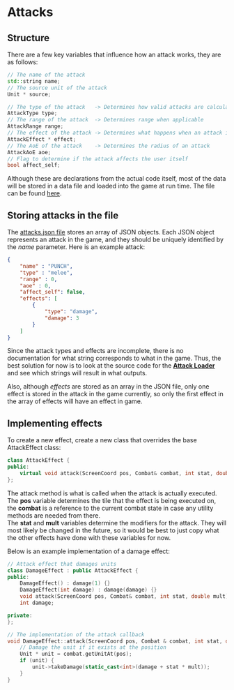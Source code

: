 # Attacks

## Structure

There are a few key variables that influence how an attack works, they are as follows:

```c++
// The name of the attack
std::string name;
// The source unit of the attack
Unit * source;

// The type of the attack   -> Determines how valid attacks are calculated
AttackType type;
// The range of the attack  -> Determines range when applicable
AttackRange range;
// The effect of the attack -> Determines what happens when an attack is executed
AttackEffect * effect;
// The AoE of the attack    -> Determines the radius of an attack
AttackAoE aoe;
// Flag to determine if the attack affects the user itself
bool affect_self;
```

Although these are declarations from the actual code itself, most of the data will be stored in a data file and loaded into the game at run time. The file can be found [here](../res/data/attacks.json).

## Storing attacks in the file

The [attacks.json file](../res/data/attacks.json) stores an array of JSON objects. Each JSON object represents an attack in the game, and they should be uniquely identified by the *name* parameter. Here is an example attack:

```json
{
    "name" : "PUNCH",
    "type" : "melee",
    "range" : 0,
    "aoe" : 0,
    "affect_self": false,
    "effects": [
        {
            "type": "damage",
            "damage": 3
        }
    ]
}
```

Since the attack types and effects are incomplete, there is no documentation for what string corresponds to what in the game. Thus, the best solution for now is to look at the source code for the [**Attack Loader**](https://github.com/ianw3214/WyvernsNest/blob/master/src/game/util/attackloader.cpp) and see which strings will result in what outputs.

Also, although *effects* are stored as an array in the JSON file, only one effect is stored in the attack in the game currently, so only the first effect in the array of effects will have an effect in game.

## Implementing effects

To create a new effect, create a new class that overrides the base AttackEffect class:

```c++
class AttackEffect {
public:
    virtual void attack(ScreenCoord pos, Combat& combat, int stat, double mult) = 0;
};
```

The attack method is what is called when the attack is actually executed. The **pos** variable determines the tile that the effect is being executed on, the **combat** is a reference to the current combat state in case any utility methods are needed from there.  
The **stat** and **mult** variables determine the modifiers for the attack. They will most likely be changed in the future, so it would be best to just copy what the other effects have done with these variables for now.

Below is an example implementation of a damage effect:

```c++
// Attack effect that damages units
class DamageEffect : public AttackEffect {
public:
    DamageEffect() : damage(1) {}
    DamageEffect(int damage) : damage(damage) {}
    void attack(ScreenCoord pos, Combat& combat, int stat, double mult);
    int damage;

private:
};

// The implementation of the attack callback
void DamageEffect::attack(ScreenCoord pos, Combat & combat, int stat, double mult) {
    // Damage the unit if it exists at the position
    Unit * unit = combat.getUnitAt(pos);
    if (unit) {
        unit->takeDamage(static_cast<int>(damage + stat * mult));
    }
}

```